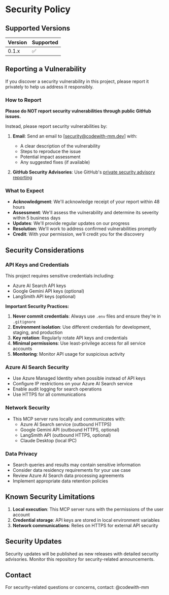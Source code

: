 # Security Policy

## Supported Versions

| Version | Supported          |
| ------- | ------------------ |
| 0.1.x   | :white_check_mark: |

## Reporting a Vulnerability

If you discover a security vulnerability in this project, please report it privately to help us address it responsibly.

### How to Report

**Please do NOT report security vulnerabilities through public GitHub issues.**

Instead, please report security vulnerabilities by:

1. **Email**: Send an email to [security@codewith-mm.dev] with:
   - A clear description of the vulnerability
   - Steps to reproduce the issue
   - Potential impact assessment
   - Any suggested fixes (if available)

2. **GitHub Security Advisories**: Use GitHub's [private security advisory reporting](https://github.com/codewith-mm/langgraph-claude-azure-mcp/security/advisories/new)

### What to Expect

- **Acknowledgment**: We'll acknowledge receipt of your report within 48 hours
- **Assessment**: We'll assess the vulnerability and determine its severity within 5 business days
- **Updates**: We'll provide regular updates on our progress
- **Resolution**: We'll work to address confirmed vulnerabilities promptly
- **Credit**: With your permission, we'll credit you for the discovery

## Security Considerations

### API Keys and Credentials

This project requires sensitive credentials including:
- Azure AI Search API keys
- Google Gemini API keys (optional)
- LangSmith API keys (optional)

**Important Security Practices:**

1. **Never commit credentials**: Always use `.env` files and ensure they're in `.gitignore`
2. **Environment isolation**: Use different credentials for development, staging, and production
3. **Key rotation**: Regularly rotate API keys and credentials
4. **Minimal permissions**: Use least-privilege access for all service accounts
5. **Monitoring**: Monitor API usage for suspicious activity

### Azure AI Search Security

- Use Azure Managed Identity when possible instead of API keys
- Configure IP restrictions on your Azure AI Search service
- Enable audit logging for search operations
- Use HTTPS for all communications

### Network Security

- This MCP server runs locally and communicates with:
  - Azure AI Search service (outbound HTTPS)
  - Google Gemini API (outbound HTTPS, optional)
  - LangSmith API (outbound HTTPS, optional)
  - Claude Desktop (local IPC)

### Data Privacy

- Search queries and results may contain sensitive information
- Consider data residency requirements for your use case
- Review Azure AI Search data processing agreements
- Implement appropriate data retention policies

## Known Security Limitations

1. **Local execution**: This MCP server runs with the permissions of the user account
2. **Credential storage**: API keys are stored in local environment variables
3. **Network communications**: Relies on HTTPS for external API security

## Security Updates

Security updates will be published as new releases with detailed security advisories. Monitor this repository for security-related announcements.

## Contact

For security-related questions or concerns, contact: @codewith-mm

